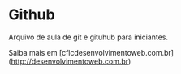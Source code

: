# Github

Arquivo de aula de git e gituhub para iniciantes.


Saiba mais em [cflcdesenvolvimentoweb.com.br] (http://desenvolvimentoweb.com.br)
